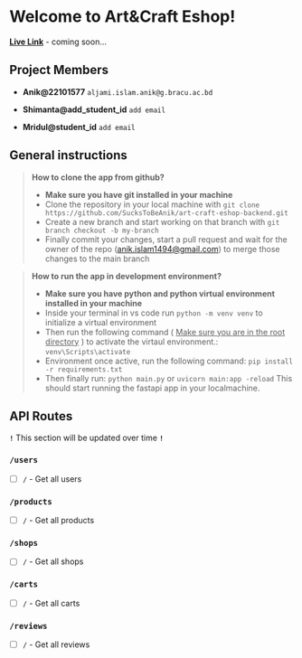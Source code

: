 # Welcome to Art&Craft Eshop!

**[Live Link]()** - coming soon...


## Project Members
* **Anik@22101577**
`aljami.islam.anik@g.bracu.ac.bd`

* **Shimanta@add_student_id**
`add email`

* **Mridul@student_id**
`add email`

## General instructions

> **How to clone the app from github?**
> * **Make sure you have git installed in your machine**
> * Clone the repository in your local machine with 
`git clone https://github.com/SucksToBeAnik/art-craft-eshop-backend.git`
> * Create a new branch and start working on that branch with
`git branch checkout -b my-branch`
> * Finally commit your changes, start a pull request and wait for the owner of the repo (anik.islam1494@gmail.com) to merge those changes to the main branch

> **How to run the app in development environment?**
> - **Make sure you have python and python virtual environment installed in your machine**
> - Inside your terminal in vs code run
`python -m venv venv` to initialize a virtual environment
> - Then run the following command ( <u>Make sure you are in the root directory</u> ) to activate the virtaul environment.:
> `venv\Scripts\activate`
> - Environment once active, run the following command:
`pip install -r requirements.txt`
> - Then finally run:
> `python main.py` or `uvicorn main:app -reload`
> This should start running the fastapi app in your localmachine.

## API Routes
**`!`** This section will be updated over time **`!`**

### `/users`
- [ ]  `/` - Get all users


### `/products`
- [ ]  `/` - Get all products

### `/shops`
- [ ]  `/` - Get all shops

### `/carts`
- [ ]  `/` - Get all carts

### `/reviews`
- [ ]  `/` - Get all reviews
